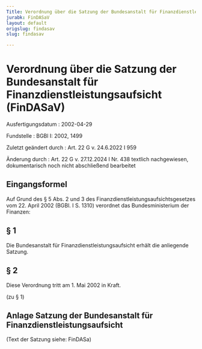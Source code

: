 ```yaml
---
Title: Verordnung über die Satzung der Bundesanstalt für Finanzdienstleistungsaufsicht
jurabk: FinDASaV
layout: default
origslug: findasav
slug: findasav

---
```


# Verordnung über die Satzung der Bundesanstalt für Finanzdienstleistungsaufsicht (FinDASaV)

Ausfertigungsdatum
:   2002-04-29

Fundstelle
:   BGBl I: 2002, 1499

Zuletzt geändert durch
:   Art. 22 G v. 24.6.2022 I 959

Änderung durch
:   Art. 22 G v. 27.12.2024 I Nr. 438 textlich nachgewiesen, dokumentarisch noch nicht abschließend bearbeitet


## Eingangsformel

Auf Grund des § 5 Abs. 2 und 3 des Finanzdienstleistungsaufsichtsgesetzes vom 22. April 2002 (BGBl. I S. 1310) verordnet das Bundesministerium der Finanzen:


## § 1

Die Bundesanstalt für Finanzdienstleistungsaufsicht erhält die anliegende Satzung.


## § 2

Diese Verordnung tritt am 1. Mai 2002 in Kraft.

(zu § 1)

## Anlage Satzung der Bundesanstalt für Finanzdienstleistungsaufsicht

(Text der Satzung siehe: FinDASa)

